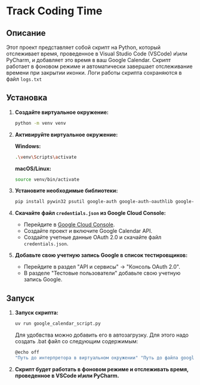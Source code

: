 # Track Coding Time

## Описание

Этот проект представляет собой скрипт на Python, который отслеживает время, проведенное в Visual Studio Code (VSCode) и\или PyCharm, и добавляет это время в ваш Google Calendar. Скрипт работает в фоновом режиме и автоматически завершает отслеживание времени при закрытии иконки. Логи работы скрипта сохраняются в файл `logs.txt`

## Установка

1. **Создайте виртуальное окружение:**

    ```bash
    python -m venv venv
    ```

2. **Активируйте виртуальное окружение:**

    **Windows:**

    ```bash
    .\venv\Scripts\activate
    ```

    **macOS/Linux:**

    ```bash
    source venv/bin/activate
    ```

3. **Установите необходимые библиотеки:**

    ```bash
    pip install pywin32 psutil google-auth google-auth-oauthlib google-auth-httplib2 google-api-python-client arrow pillow pystray loguru
    ```

4. **Скачайте файл `credentials.json` из Google Cloud Console:**

    - Перейдите в [Google Cloud Console](https://console.cloud.google.com/).
    - Создайте проект и включите Google Calendar API.
    - Создайте учетные данные OAuth 2.0 и скачайте файл `credentials.json`.

5. **Добавьте свою учетную запись Google в список тестировщиков:**

    - Перейдите в раздел "API и сервисы" -> "Консоль OAuth 2.0".
    - В разделе "Тестовые пользователи" добавьте свою учетную запись Google.

## Запуск

1. **Запуск скрипта:**
	```bash
	uv run google_calendar_script.py
	```
	Для удобвства можно добавить его в автозагрузку. Для этого надо создать .bat файл со следующим содержимым:
	```bash
	@echo off
	"Путь до интерпретора в виртуальном окружении" "Путь до файла google_calendar_script.py"
	```
2. **Скрипт будет работать в фоновом режиме и отслеживать время, проведенное в VSCode и\или PyCharm.**

